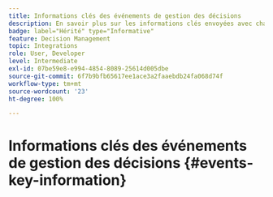 ```yaml
---
title: Informations clés des événements de gestion des décisions
description: En savoir plus sur les informations clés envoyées avec chaque événement de gestion de décision.
badge: label="Hérité" type="Informative"
feature: Decision Management
topic: Integrations
role: User, Developer
level: Intermediate
exl-id: 07be59e8-e994-4854-8089-25614d005dbe
source-git-commit: 6f7b9bfb65617ee1ace3a2faaebdb24fa068d74f
workflow-type: tm+mt
source-wordcount: '23'
ht-degree: 100%

---
```


# Informations clés des événements de gestion des décisions {#events-key-information}

